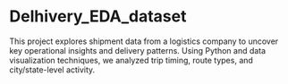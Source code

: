 # Delhivery_EDA_dataset

This project explores shipment data from a logistics company to uncover key operational insights and delivery patterns. Using Python and data visualization techniques, we analyzed trip timing, route types, and city/state-level activity.
